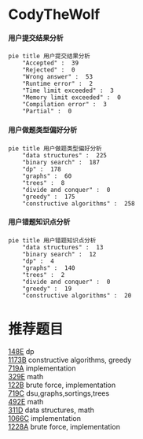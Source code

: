 # CodyTheWolf

<!-- tabs:start -->



#### **用户提交结果分析**

```mermaid
pie title 用户提交结果分析
    "Accepted" :  39
    "Rejected" :  0
    "Wrong answer" :  53
    "Runtime error" :  2
    "Time limit exceeded" :  3
    "Memory limit exceeded" :  0
    "Compilation error" :  3
    "Partial" :  0
```

#### **用户做题类型偏好分析**

```mermaid
pie title 用户做题类型偏好分析
    "data structures" :  225
    "binary search" :  187
    "dp" :  178
    "graphs" :  60
    "trees" :  8
    "divide and conquer" :  0
    "greedy" :  175
    "constructive algorithms" :  258
```
#### **用户错题知识点分析**

```mermaid
pie title 用户错题知识点分析
    "data structures" :  13
    "binary search" :  12
    "dp" :  4
    "graphs" :  140
    "trees" :  2
    "divide and conquer" :  0
    "greedy" :  19
    "constructive algorithms" :  20
```



<!-- tabs:end -->
# 推荐题目
[148E](https://codeforces.com/contest/148/problem/E)		dp		  
[1173B](https://codeforces.com/contest/1173/problem/B)		constructive algorithms,
                        greedy		  
[719A](https://codeforces.com/contest/719/problem/A)		implementation		  
[329E](https://codeforces.com/contest/329/problem/E)		math		  
[122B](https://codeforces.com/contest/122/problem/B)		brute force,
                        implementation		  
[719C](https://codeforces.com/contest/719/problem/C)		dsu,graphs,sortings,trees		  
[492E](https://codeforces.com/contest/492/problem/E)		math		  
[311D](https://codeforces.com/contest/311/problem/D)		data structures,
                        math		  
[1066C](https://codeforces.com/contest/1066/problem/C)		implementation		  
[1228A](https://codeforces.com/contest/1228/problem/A)		brute force,
                        implementation		  

